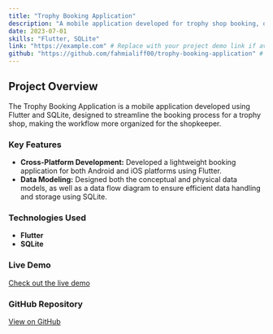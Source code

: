 ```yaml
---
title: "Trophy Booking Application"
description: "A mobile application developed for trophy shop booking, designed to streamline the workflow for shopkeepers."
date: 2023-07-01
skills: "Flutter, SQLite"
link: "https://example.com" # Replace with your project demo link if available
github: "https://github.com/fahmialiff00/trophy-booking-application" # Replace with your GitHub repository link if available
---
```


## Project Overview

The Trophy Booking Application is a mobile application developed using Flutter and SQLite, designed to streamline the booking process for a trophy shop, making the workflow more organized for the shopkeeper.

### Key Features
- **Cross-Platform Development:** Developed a lightweight booking application for both Android and iOS platforms using Flutter.
- **Data Modeling:** Designed both the conceptual and physical data models, as well as a data flow diagram to ensure efficient data handling and storage using SQLite.

### Technologies Used
- **Flutter**
- **SQLite**

### Live Demo
[Check out the live demo](https://example.com) <!-- Replace with your actual demo link if available -->

### GitHub Repository
[View on GitHub](https://github.com/fahmialiff00/trophy-booking-application) <!-- Replace with your actual repository link if available -->
